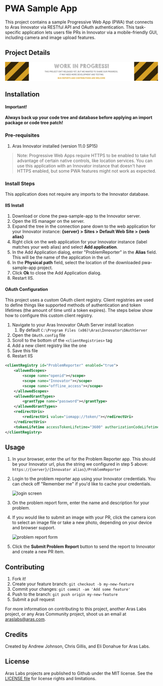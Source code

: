 # PWA Sample App

This project contains a sample Progressive Web App (PWA) that connects to Aras Innovator via RESTful API and OAuth authentication. This task-specific application lets users file PRs in Innovator via a mobile-friendly GUI, including camera and image upload features. 


## Project Details

![This project is a work in progress!](https://raw.githubusercontent.com/ArasLabs/.github/master/images/work-in-progress-banner.png)

## Installation

#### Important!
**Always back up your code tree and database before applying an import package or code tree patch!**

### Pre-requisites

1. Aras Innovator installed (version 11.0 SP15)

>Note: Progressive Web Apps require HTTPS to be enabled to take full advantage of certain native controls, like location services. You can use this application with an Innovator instance that doesn't have HTTPS enabled, but some PWA features might not work as expected.

### Install Steps

This application does not require any imports to the Innovator database.

#### IIS Install

1. Download or clone the pwa-sample-app to the Innovator server. 
2. Open the IIS manager on the server.
3. Expand the tree in the connection pane down to the web application for your Innovator instance: **{server} > Sites > Default Web Site > {web alias}**
4. Right click on the web application for your Innovator instance (label matches your web alias) and select **Add application**.
5. In the Add Application dialog, enter "ProblemReporter" in the **Alias** field. This will be the name of the application in the url.
6. In the **Physical path** field, select the location of the downloaded pwa-sample-app project. 
7. Click **Ok** to close the Add Application dialog. 
8. Restart IIS.

#### OAuth Configuration

This project uses a custom OAuth client registry. Client registries are used to define things like supported methods of authentication and token lifetimes (the amount of time until a token expires). The steps below show how to configure this custom client registry.

1. Navigate to your Aras Innovator OAuth Server install location
   1. By default `C:\Program Files (x86)\Aras\Innovator\OAuthServer`
2. Open the `OAuth.config` file
3. Scroll to the bottom of the `<clientRegistries>` tag
4. Add a new client registry like the one
5. Save this file
6. Restart IIS

```xml
<clientRegistry id="ProblemReporter" enabled="true">
    <allowedScopes>
        <scope name="openid"></scope>
        <scope name="Innovator"></scope>
        <scope name="offline_access"></scope>
    </allowedScopes>
    <allowedGrantTypes>
        <grantType name="password"></grantType>
    </allowedGrantTypes>
    <redirectUris>
        <redirectUri value="iomapp://token/"></redirectUri>
    </redirectUris>
    <tokenLifetime accessTokenLifetime="3600" authorizationCodeLifetime="300" refreshTokenSlidingLifetime="36000" refreshTokenOneTimeOnly="true" refreshTokenAbsoluteExpiration="false"></tokenLifetime>
</clientRegistry>
```

## Usage

1. In your browser, enter the url for the Problem Reporter app. This should be your Innovator url, plus the string we configured in step 5 above: `https://{server}/{Innovator alias}/ProblemReporter`
2. Login to the problem reporter app using your Innovator credentials. You can check off "Remember me" if you'd like to cache your credentials.

    ![login screen](./Screenshots/login.png)

3. On the problem report form, enter the name and description for your problem. 
4. If you would like to submit an image with your PR, click the camera icon to select an image file or take a new photo, depending on your device and browser support.

    ![problem report form](./Screenshots/form.png)

5. Click the **Submit Problem Report** button to send the report to Innovator and create a new PR item.


## Contributing

1. Fork it!
2. Create your feature branch: `git checkout -b my-new-feature`
3. Commit your changes: `git commit -am 'Add some feature'`
4. Push to the branch: `git push origin my-new-feature`
5. Submit a pull request

For more information on contributing to this project, another Aras Labs project, or any Aras Community project, shoot us an email at araslabs@aras.com.


## Credits

Created by Andrew Johnson, Chris Gillis, and Eli Donahue for Aras Labs.


## License

Aras Labs projects are published to Github under the MIT license. See the [LICENSE file](./LICENSE.md) for license rights and limitations.